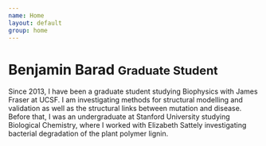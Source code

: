 ```yaml
---
name: Home
layout: default
group: home
---
```


<h1 class="text-center">Benjamin Barad <small> Graduate Student </small></h1>



Since 2013, I have been a graduate student studying Biophysics with James Fraser 
at UCSF. I am investigating methods for structural modelling and validation as 
well as the structural links between mutation and disease. Before that, I was an 
undergraduate at Stanford University studying Biological Chemistry, where I 
worked with Elizabeth Sattely investigating bacterial degradation of the plant 
polymer lignin. 